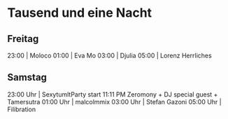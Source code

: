 # Tausend und eine Nacht

## Freitag

23:00 | Moloco
01:00 | Eva Mo
03:00 | Djulia
05:00 | Lorenz Herrliches

## Samstag

23:00 Uhr | SexytumltParty start 11:11 PM Zeromony + DJ special guest + Tamersutra
01:00 Uhr | malcolmmix
03:00 Uhr | Stefan Gazoni
05:00 Uhr | Filibration
